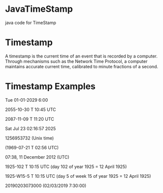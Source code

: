 # JavaTimeStamp
java code for TimeStamp

# Timestamp
A timestamp is the current time of an event that is recorded by a computer. Through mechanisms such as the Network Time Protocol, a computer maintains accurate current time, calibrated to minute fractions of a second.

# Timestamp Examples 

Tue 01-01-2029 6:00

2055-10-30 T 10:45 UTC

2087-11-09 T 11:20 UTC

Sat Jul 23 02:16:57 2025

1256953732 (Unix time)

(1969-07-21 T 02:56 UTC)

07:38, 11 December 2012 (UTC)

1925-102 T 10:15 UTC (day 102 of year 1925 = 12 April 1925)

1925-W15-5 T 10:15 UTC (day 5 of week 15 of year 1925 = 12 April 1925)

20190203073000 (02/03/2019 7:30:00)
